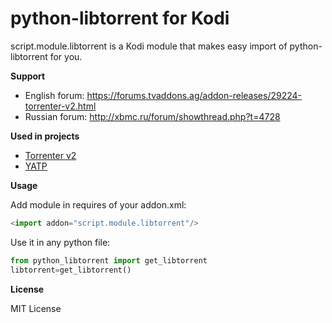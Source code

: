 python-libtorrent for Kodi
==================
script.module.libtorrent is a Kodi module that makes easy import of python-libtorrent for you.

**Support**
- English forum: https://forums.tvaddons.ag/addon-releases/29224-torrenter-v2.html
- Russian forum: http://xbmc.ru/forum/showthread.php?t=4728

**Used in projects**
- [Torrenter v2](https://github.com/DiMartinoXBMC/plugin.video.torrenter)
- [YATP](https://github.com/romanvm/kodi.yatp)

**Usage**

Add module in requires of your addon.xml:
```python
<import addon="script.module.libtorrent"/>
```

Use it in any python file:
```python
from python_libtorrent import get_libtorrent
libtorrent=get_libtorrent()
```

**License**

MIT License